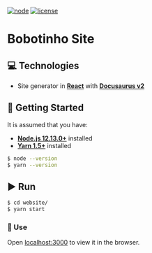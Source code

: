 [![node](https://img.shields.io/badge/Node-%3E=12.13.0-339933.svg?logo=node.js)](https://nodejs.org/)
[![license](https://img.shields.io/badge/license-MIT-yellow.svg)](https://github.com/leandcesar/bobotinho-site/blob/master/LICENSE)

# Bobotinho Site

## ‎💻 Technologies
- Site generator in [**React**](https://reactjs.org/) with [**Docusaurus v2**](https://docusaurus.io/)

## 🏁 Getting Started
It is assumed that you have:
- [**Node.js 12.13.0+**](https://nodejs.org/) installed
- [**Yarn 1.5+**](https://yarnpkg.com/) installed

```bash
$ node --version
$ yarn --version
```

## ▶️ Run 

```bash
$ cd website/
$ yarn start
```

### 🎉 Use

Open [localhost:3000](http://localhost:3000) to view it in the browser.

